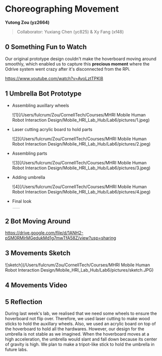 # Choreographing Movement

**Yutong Zou (yz2664)**

>   Collaborator: Yuxiang Chen (yc825) & Xy Fang (xf48)



## 0 Something Fun to Watch

Our original prototype design couldn't make the hoverboard moving around smoothly, which enabled us to capture this **precious moment** where the Odrive system went crazy after it's disconnected from the RPi.

https://www.youtube.com/watch?v=AvoLztTPKl8



## 1 Umbrella Bot Prototype

*   Assembling auxillary wheels

    ![1](/Users/fulcrum/Zou/CornellTech/Courses/MHRI Mobile Human Robot Interaction Design/Mobile_HRI_Lab_Hub/Lab6/pictures/1.jpeg)

*   Laser cutting acrylic board to hold parts

    ![2](/Users/fulcrum/Zou/CornellTech/Courses/MHRI Mobile Human Robot Interaction Design/Mobile_HRI_Lab_Hub/Lab6/pictures/2.jpeg)

*   Assembling parts

    ![3](/Users/fulcrum/Zou/CornellTech/Courses/MHRI Mobile Human Robot Interaction Design/Mobile_HRI_Lab_Hub/Lab6/pictures/3.jpeg)

*   Adding umbrella

    ![4](/Users/fulcrum/Zou/CornellTech/Courses/MHRI Mobile Human Robot Interaction Design/Mobile_HRI_Lab_Hub/Lab6/pictures/4.jpeg)

*   Final look

    <img src="/Users/fulcrum/Zou/CornellTech/Courses/MHRI Mobile Human Robot Interaction Design/Mobile_HRI_Lab_Hub/Lab6/pictures/umbrellabot.jpeg" alt="umbrellabot" style="zoom:10%;" /><img src="/Users/fulcrum/Zou/CornellTech/Courses/MHRI Mobile Human Robot Interaction Design/Mobile_HRI_Lab_Hub/Lab6/pictures/umbrellabotexample.jpeg" alt="umbrellabotexample" style="zoom:10%;" />



## 2 Bot Moving Around

https://drive.google.com/file/d/1ANH2-pSM0RMlrMGedukMd1g7mwTfA58Z/view?usp=sharing



## 3 Movements Sketch

![sketch](/Users/fulcrum/Zou/CornellTech/Courses/MHRI Mobile Human Robot Interaction Design/Mobile_HRI_Lab_Hub/Lab6/pictures/sketch.JPG)



## 4 Movements Video

 



## 5 Reflection

During last week's lab, we realised that we need some wheels to ensure the hoverboard not flip over. Therefore, we used laser cutting to make wood sticks to hold the auxillary wheels. Also, we used an acrylic board on top of the hoverboard to hold all the hardwares. However, our design for the umbrella is not stable as we imagined. When the hoverboard moves at a high acceleration, the umbrella would slant and fall down because its center of gravity is high. We plan to make a tripot-like stick to hold the umbrella in future labs.